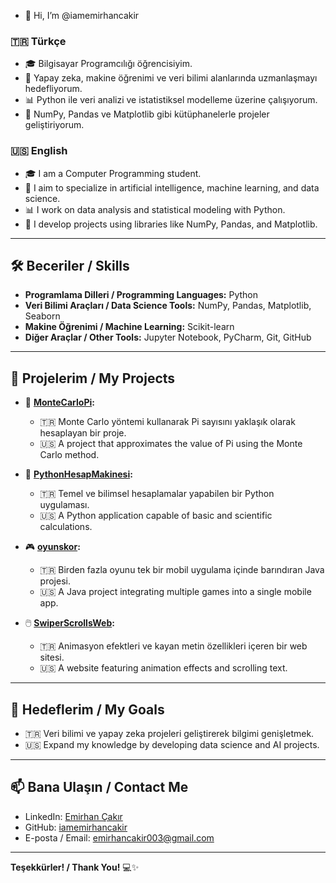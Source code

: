 - 👋 Hi, I’m @iamemirhancakir

### 🇹🇷 Türkçe  
- 🎓 Bilgisayar Programcılığı öğrencisiyim.  
- 🤖 Yapay zeka, makine öğrenimi ve veri bilimi alanlarında uzmanlaşmayı hedefliyorum.  
- 📊 Python ile veri analizi ve istatistiksel modelleme üzerine çalışıyorum.  
- 🌱 NumPy, Pandas ve Matplotlib gibi kütüphanelerle projeler geliştiriyorum.  

### 🇺🇸 English  
- 🎓 I am a Computer Programming student.  
- 🤖 I aim to specialize in artificial intelligence, machine learning, and data science.  
- 📊 I work on data analysis and statistical modeling with Python.  
- 🌱 I develop projects using libraries like NumPy, Pandas, and Matplotlib.  

---

## 🛠️ Beceriler / Skills  
- **Programlama Dilleri / Programming Languages:** Python  
- **Veri Bilimi Araçları / Data Science Tools:** NumPy, Pandas, Matplotlib, Seaborn  
- **Makine Öğrenimi / Machine Learning:** Scikit-learn  
- **Diğer Araçlar / Other Tools:** Jupyter Notebook, PyCharm, Git, GitHub  

---

## 📂 Projelerim / My Projects  

- 🎲 **[MonteCarloPi](https://github.com/iamemirhancakir/MonteCarloPi):**  
  - 🇹🇷 Monte Carlo yöntemi kullanarak Pi sayısını yaklaşık olarak hesaplayan bir proje.  
  - 🇺🇸 A project that approximates the value of Pi using the Monte Carlo method.  

- 🧮 **[PythonHesapMakinesi](https://github.com/iamemirhancakir/PythonHesapMakinesi):**  
  - 🇹🇷 Temel ve bilimsel hesaplamalar yapabilen bir Python uygulaması.  
  - 🇺🇸 A Python application capable of basic and scientific calculations.  

- 🎮 **[oyunskor](https://github.com/iamemirhancakir/oyunskor):**  
  - 🇹🇷 Birden fazla oyunu tek bir mobil uygulama içinde barındıran Java projesi.  
  - 🇺🇸 A Java project integrating multiple games into a single mobile app.  

- 🖱️ **[SwiperScrollsWeb](https://github.com/iamemirhancakir/SwiperScrollsWeb):**  
  - 🇹🇷 Animasyon efektleri ve kayan metin özellikleri içeren bir web sitesi.  
  - 🇺🇸 A website featuring animation effects and scrolling text.  

---

## 🎯 Hedeflerim / My Goals  
- 🇹🇷 Veri bilimi ve yapay zeka projeleri geliştirerek bilgimi genişletmek.  
- 🇺🇸 Expand my knowledge by developing data science and AI projects.  

---

## 📫 Bana Ulaşın / Contact Me  
- LinkedIn: [Emirhan Çakır](www.linkedin.com/in/iamemirhancakir)  
- GitHub: [iamemirhancakir](https://github.com/iamemirhancakir)  
- E-posta / Email: [emirhancakir003@gmail.com](mailto:emirhancakir003@gmail.com)  

---

**Teşekkürler! / Thank You!** 💻✨  

<!---
iamemirhancakir/iamemirhancakir is a ✨ special ✨ repository because its `README.md` (this file) appears on your GitHub profile.
You can click the Preview link to take a look at your changes.
--->
